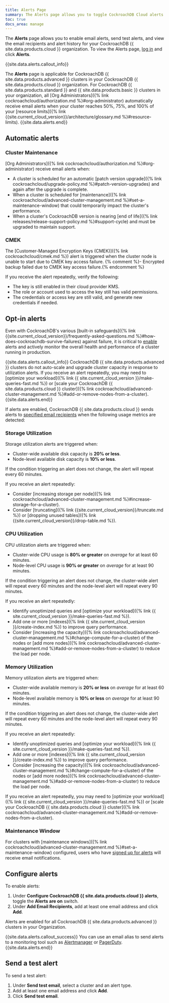 ```yaml
---
title: Alerts Page
summary: The Alerts page allows you to toggle CockroachDB Cloud alerts and view alert history.
toc: true
docs_area: manage
---
```


The **Alerts** page allows you to enable email alerts, send test alerts, and view the email recipients and alert history for your CockroachDB {{ site.data.products.cloud }} organization. To view the Alerts page, [log in](https://cockroachlabs.cloud/) and click **Alerts**.

{{site.data.alerts.callout_info}}

The **Alerts** page is applicable for CockroachDB {{ site.data.products.advanced }} clusters in your CockroachDB {{ site.data.products.cloud }} organization. For CockroachDB {{ site.data.products.standard }} and {{ site.data.products.basic }} clusters in your organization, all [Org Administrators]({% link cockroachcloud/authorization.md %}#org-administrator) automatically receive email alerts when your cluster reaches 50%, 75%, and 100% of your [resource limits]({% link {{site.current_cloud_version}}/architecture/glossary.md %}#resource-limits).
{{site.data.alerts.end}}

## Automatic alerts

### Cluster Maintenance

[Org Administrators]({% link cockroachcloud/authorization.md %}#org-administrator) receive email alerts when:

- A cluster is scheduled for an automatic [patch version upgrade]({% link cockroachcloud/upgrade-policy.md %}#patch-version-upgrades) and again after the upgrade is complete.
- When a cluster is scheduled for [maintenance]({% link cockroachcloud/advanced-cluster-management.md %}#set-a-maintenance-window) that could temporarily impact the cluster's performance.
- When a cluster's CockroachDB version is nearing [end of life]({% link releases/release-support-policy.md %}#support-cycle) and must be upgraded to maintain support.

### CMEK

The [Customer-Managed Encryption Keys (CMEK)]({% link cockroachcloud/cmek.md %}) alert is triggered when the cluster node is unable to start due to CMEK key access failure.
{% comment %}- Encrypted backup failed due to CMEK key access failure.{% endcomment %}

If you receive the alert repeatedly, verify the following:

- The key is still enabled in their cloud provider KMS.
- The role or account used to access the key still has valid permissions.
- The credentials or access key are still valid, and generate new credentials if needed.

## Opt-in alerts

Even with CockroachDB's various [built-in safeguards]({% link {{site.current_cloud_version}}/frequently-asked-questions.md %}#how-does-cockroachdb-survive-failures) against failure, it is critical to [enable](#configure-alerts) alerts and actively monitor the overall health and performance of a cluster running in production.

{{site.data.alerts.callout_info}}
CockroachDB {{ site.data.products.advanced }} clusters do not auto-scale and upgrade cluster capacity in response to utilization alerts. If you receive an alert repeatedly, you may need to [optimize your workload]({% link {{ site.current_cloud_version }}/make-queries-fast.md %}) or [scale your CockroachDB {{ site.data.products.cloud }} cluster]({% link cockroachcloud/advanced-cluster-management.md %}#add-or-remove-nodes-from-a-cluster).
{{site.data.alerts.end}}

If alerts are enabled, CockroachDB {{ site.data.products.cloud }} sends alerts to [specified email recipients](#configure-alerts) when the following usage metrics are detected:

### Storage Utilization

Storage utilization alerts are triggered when:

- Cluster-wide available disk capacity is **20% or less**.
- Node-level available disk capacity is **10% or less**.

If the condition triggering an alert does not change, the alert will repeat every 60 minutes.

If you receive an alert repeatedly:

- Consider [increasing storage per node]({% link cockroachcloud/advanced-cluster-management.md %}#increase-storage-for-a-cluster).
- Consider [truncating]({% link {{site.current_cloud_version}}/truncate.md %}) or [dropping unused tables]({% link {{site.current_cloud_version}}/drop-table.md %}).

### CPU Utilization

CPU utilization alerts are triggered when:

- Cluster-wide CPU usage is **80% or greater** on *average* for at least 60 minutes.
- Node-level CPU usage is **90% or greater** on *average* for at least 90 minutes.

If the condition triggering an alert does not change, the cluster-wide alert will repeat every 60 minutes and the node-level alert will repeat every 90 minutes.

If you receive an alert repeatedly:

- Identify unoptimized queries and [optimize your workload]({% link {{ site.current_cloud_version }}/make-queries-fast.md %}).
- Add one or more [indexes]({% link {{ site.current_cloud_version }}/create-index.md %}) to improve query performance.
- Consider [increasing the capacity]({% link cockroachcloud/advanced-cluster-management.md %}#change-compute-for-a-cluster) of the nodes or [add more nodes]({% link cockroachcloud/advanced-cluster-management.md %}#add-or-remove-nodes-from-a-cluster) to reduce the load per node.

### Memory Utilization

Memory utilization alerts are triggered when:

- Cluster-wide available memory is **20% or less** on *average* for at least 60 minutes.
- Node-level available memory is **10% or less** on *average* for at least 90 minutes.

If the condition triggering an alert does not change, the cluster-wide alert will repeat every 60 minutes and the node-level alert will repeat every 90 minutes.

If you receive an alert repeatedly:

- Identify unoptimized queries and [optimize your workload]({% link {{ site.current_cloud_version }}/make-queries-fast.md %}).
- Add one or more [indexes]({% link {{ site.current_cloud_version }}/create-index.md %}) to improve query performance.
- Consider [increasing the capacity]({% link cockroachcloud/advanced-cluster-management.md %}#change-compute-for-a-cluster) of the nodes or [add more nodes]({% link cockroachcloud/advanced-cluster-management.md %}#add-or-remove-nodes-from-a-cluster) to reduce the load per node.

If you receive an alert repeatedly, you may need to [optimize your workload]({% link {{ site.current_cloud_version }}/make-queries-fast.md %}) or [scale your CockroachDB {{ site.data.products.cloud }} cluster]({% link cockroachcloud/advanced-cluster-management.md %}#add-or-remove-nodes-from-a-cluster).

### Maintenance Window

For clusters with [maintenance windows]({% link cockroachcloud/advanced-cluster-management.md %}#set-a-maintenance-window) configured, users who have [signed up for alerts](#configure-alerts) will receive email notifications.

## Configure alerts

To enable alerts:

1. Under **Configure CockroachDB {{ site.data.products.cloud }} alerts**, toggle the **Alerts are on** switch.
1. Under **Add Email Recipients**, add at least one email address and click **Add**.

Alerts are enabled for all CockroachDB {{ site.data.products.advanced }} clusters in your Organization.

{{site.data.alerts.callout_success}}
You can use an email alias to send alerts to a monitoring tool such as [Alertmanager](https://prometheus.io/docs/alerting/latest/alertmanager/) or [PagerDuty](https://www.pagerduty.com/).
{{site.data.alerts.end}}

## Send a test alert

To send a test alert:

1. Under **Send test email**, select a cluster and an alert type.
1. Add at least one email address and click **Add**.
1. Click **Send test email**.
